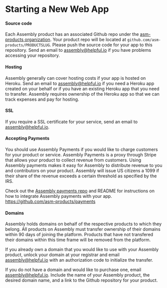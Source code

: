 # Starting a New Web App

#### Source code
Each Assembly product has an associated Github repo under the [asm-products organization](https://github.com/asm-products/). Your product repo will be located at `github.com/asm-products/PRODUCTSLUG`. Please push the source code for your app to this repository. Send an email to assembly@helpful.io if you have problems accessing your repository.

#### Hosting
Assembly generally can cover hosting costs if your app is hosted on Heroku. Send an email to assembly@helpful.io if you need a Heroku app created on your behalf or if you have an existing Heroku app that you need to transfer. Assembly requires ownership of the Heroku app so that we can track expenses and pay for hosting.

#### SSL
If you require a SSL certificate for your service, send an email to assembly@helpful.io.

#### Accepting Payments
You should use Assembly Payments if you would like to charge customers for your product or service. Assembly Payments is a proxy through Stripe that allows your product to collect revenue from customers. Using Assembly payments makes it easy for Assembly to distribute revenue to you and contributors on your product. Assembly will issue US citizens a 1099 if their share of the revenue exceeds a certain threshold as specified by the IRS.

Check out the [Assembly payments repo](https://github.com/asm-products/payments
) and README for instructions on how to integrate Assembly payments with your app. https://github.com/asm-products/payments

#### Domains
Assembly holds domains on behalf of the respective products to which they belong. All products on Assembly must transfer ownership of their domains within 90 days of joining the platform. Products that have not transfered their domains within this time frame will be removed from the platform.

If you already own a domain that you would like to use with your Assembly product, unlock your domain at your registrar and email assembly@helpful.io with an authorization code to initialize the transfer.

If you do not have a domain and would like to purchase one, email assembly@helpful.io. Include the name of your Assembly product, the desired domain name, and a link to the Github repository for your product.
